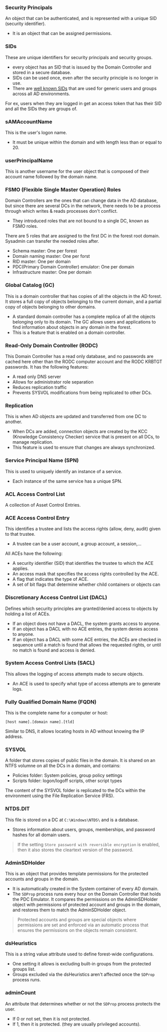 
### Security Principals

An object that can be authenticated, and is represented with a unique SID (security identifier).
- It is an object that can be assigned permissions.

### SIDs

These are unique identifiers for security principals and security groups.
- every object has an SID that is issued by the Domain Controller and stored in a secure database.
- SIDs can be used once, even after the security principle is no longer in use.
- There are [well known SIDs](https://ldapwiki.com/wiki/Wiki.jsp?page=Well-known%20Security%20Identifiers) that are used for generic users and groups across all AD environments.

For ex, users when they are logged in get an access token that has their SID and all the SIDs they are groups of.

### sAMAccountName

This is the user's logon name.
- It must be unique within the domain and with length less than or equal to 20.

### userPrincipalName

This is another username for the user object that is composed of their account name followed by the domain name.

### FSMO (Flexible Single Master Operation) Roles

Domain Controllers are the ones that can change data in the AD database, but since there are several DCs in the network, there needs to be a process through which writes & reads processes don't conflict.
- They introduced roles that are not bound to a single DC, known as FSMO roles.

There are 5 roles that are assigned to the first DC in the forest root domain. Sysadmin can transfer the needed roles after.
- Schema master: One per forest
- Domain naming master: One per forst
- RID master: One per domain
- PDC(Primary Domain Controller) emulator: One per domain
- Infrastructure master: One per domain

### Global Catalog (GC)

This is a domain controller that has copies of all the objects in the AD forest. It stores a full copy of objects belonging to the current domain, and a partial copy of objects belonging to other domains.
- A standard domain controller has a complete replica of all the objects belonging only to its domain. The GC allows users and applications to find information about objects in any domain in the forest.
- This is a feature that is enabled on a domain controller.

### Read-Only Domain Controller (RODC)

This Domain Controller has a read only database, and no passwords are cached here other than the RODC computer account and the RODC KRBTGT passwords. It has the following features:
- A read only DNS server
- Allows for administrator role separation
- Reduces replication traffic
- Prevents SYSVOL modifications from being replicated to other DCs.

### Replication

This is when AD objects are updated and transferred from one DC to another.
- When DCs are added, connection objects are created by the KCC (Knowledge Consistency Checker) service that is present on all DCs, to manage replication.
- This feature is used to ensure that changes are always synchronized.

### Service Principal Name (SPN)

This is used to uniquely identify an instance of a service.
- Each instance of the same service has a unique SPN.

### ACL Access Control List

A collection of Asset Control Entries.

### ACE Access Control Entry

This identifies a trustee and lists the access rights (allow, deny, audit) given to that trustee.
- A trustee can be a user account, a group account, a session,...

All ACEs have the following:
- A security identifier (SID) that identifies the trustee to which the ACE applies.
- An access mask that specifies the access rights controlled by the ACE.
- A flag that indicates the type of ACE.
- A set of bit flags that determine whether child containers or objects can

### Discretionary Access Control List (DACL)

Defines which security principles are granted/denied access to objects by holding a list of ACEs.
- If an object does not have a DACL, the system grants access to anyone.
- If an object has a DACL with no ACE entries, the system denies access to anyone.
- If an object has a DACL with some ACE entries, the ACEs are checked in sequence until a match is found that allows the requested rights, or until no match is found and access is denied.

### System Access Control Lists (SACL)

This allows the logging of access attempts made to secure objects.
- An ACE is used to specify what type of access attempts are to generate logs.

### Fully Qualified Domain Name (FQDN)

This is the complete name for a computer or host:
```
[host name].[domain name].[tld]
```

Similar to DNS, it allows locating hosts in AD without knowing the IP address.

### SYSVOL

A folder that stores copies of public files in the domain. It is shared on an NTFS volumne on all the DCs in a domain, and contains:
- Policies folder: System policies, group policy settings
- Scripts folder: logon/logoff scripts, other script types

The content of the SYSVOL folder is replicated to the DCs within the environment using the File Replication Service (FRS).

### NTDS.DIT

This file is stored on a DC at `C:\Windows\NTDS\` and is a database.
- Stores information about users, groups, memberships, and password hashes for all domain users.

> If the setting `Store password with reversible encryption` is enabled, then it also stores the cleartext version of the password.

### AdminSDHolder

This is an object that provides template permissions for the protected accounts and groups in the domain.
- It is automatically created in the System container of every AD domain.
- The `SDProp` process runs every hour on the Domain Controller that holds the PDC Emulator. It compares the permissions on the AdminSDHolder object with permissions of protected account and groups in the domain, and restores them to match the AdminSDHolder object. 

> Protected accounts and groups are special objects where permissions are set and enforced via an automatic process that ensures the permissions on the objects remain consistent.

### dsHeuristics

This is a string value attribute used to define forest-wide configurations.
- One setting it allows is excluding built-in groups from the protected groups list.
- Groups excluded via the dsHeuristics aren't affected once the `SDProp` process runs.

### adminCount

An attribute that determines whether or not the `SDProp` process protects the user.
- If 0 or not set, then it is not protected.
- If 1, then it is protected. (they are usually privileged accounts).
